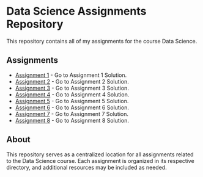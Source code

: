 # Data Science Assignments Repository

This repository contains all of my assignments for the course Data Science.

## Assignments

- [Assignment 1](/Assignment%201%20Solution) - Go to Assignment 1 Solution.
- [Assignment 2](/Assignment%202%20Solution) - Go to Assignment 2 Solution.
- [Assignment 3](/Assignment%203%20Solution) - Go to Assignment 3 Solution.
- [Assignment 4](/Assignment%204%20Solution) - Go to Assignment 4 Solution.
- [Assignment 5](/Assignment%205%20Solution) - Go to Assignment 5 Solution.
- [Assignment 6](/Assignment%206%20Solution) - Go to Assignment 6 Solution.
- [Assignment 7](/Assignment%207%20Solution) - Go to Assignment 7 Solution.
- [Assignment 8](/Assignment%208%20Solution) - Go to Assignment 8 Solution.
  
  




## About

This repository serves as a centralized location for all assignments related to the Data Science course. Each assignment is organized in its respective directory, and additional resources may be included as needed.
